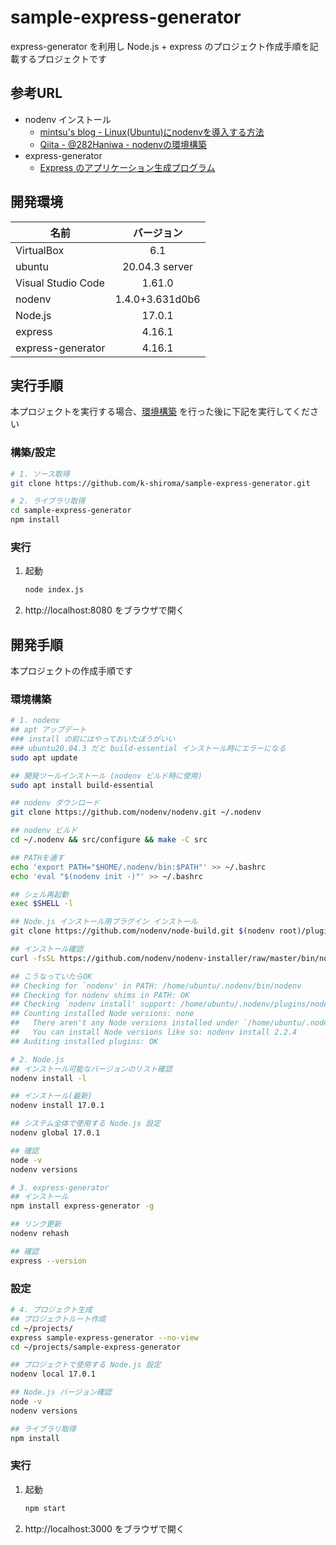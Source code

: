 # sample-express-generator
express-generator を利用し Node.js + express のプロジェクト作成手順を記載するプロジェクトです

## 参考URL
- nodenv インストール
    - [mintsu's blog - Linux(Ubuntu)にnodenvを導入する方法](https://blog.mintsu-dev.com/posts/2020-07-22-install-nodenv-linux/#nodenv-install)
    - [Qiita - @282Haniwa - nodenvの環境構築](https://qiita.com/282Haniwa/items/a764cf7ef03939e4cbb1)
- express-generator
    - [Express のアプリケーション生成プログラム](https://expressjs.com/ja/starter/generator.html)

## 開発環境
| 名前 | バージョン |
|-|:-:|
| VirtualBox | 6.1 |
| ubuntu | 20.04.3 server |
| Visual Studio Code | 1.61.0 |
| nodenv | 1.4.0+3.631d0b6 |
| Node.js | 17.0.1 |
| express | 4.16.1 |
| express-generator | 4.16.1 |

## 実行手順
本プロジェクトを実行する場合、[環境構築](#環境構築) を行った後に下記を実行してください

### 構築/設定
```sh
# 1. ソース取得
git clone https://github.com/k-shiroma/sample-express-generator.git

# 2. ライブラリ取得
cd sample-express-generator
npm install
```

### 実行
1. 起動
    ```sh
    node index.js
    ```
1. http://localhost:8080 をブラウザで開く

## 開発手順
本プロジェクトの作成手順です

### 環境構築
```sh
# 1. nodenv
## apt アップデート
### install の前にはやっておいたほうがいい
### ubuntu20.04.3 だと build-essential インストール時にエラーになる
sudo apt update

## 開発ツールインストール (nodenv ビルド時に使用)
sudo apt install build-essential

## nodenv ダウンロード
git clone https://github.com/nodenv/nodenv.git ~/.nodenv

## nodenv ビルド
cd ~/.nodenv && src/configure && make -C src

## PATHを通す
echo 'export PATH="$HOME/.nodenv/bin:$PATH"' >> ~/.bashrc
echo 'eval "$(nodenv init -)"' >> ~/.bashrc

## シェル再起動
exec $SHELL -l

## Node.js インストール用プラグイン インストール
git clone https://github.com/nodenv/node-build.git $(nodenv root)/plugins/node-build

## インストール確認
curl -fsSL https://github.com/nodenv/nodenv-installer/raw/master/bin/nodenv-doctor | bash

## こうなっていたらOK
## Checking for `nodenv' in PATH: /home/ubuntu/.nodenv/bin/nodenv
## Checking for nodenv shims in PATH: OK
## Checking `nodenv install' support: /home/ubuntu/.nodenv/plugins/node-build/bin/nodenv-install (node-build 4.9.57)
## Counting installed Node versions: none
##   There aren't any Node versions installed under `/home/ubuntu/.nodenv/versions'.
##   You can install Node versions like so: nodenv install 2.2.4
## Auditing installed plugins: OK

# 2. Node.js
## インストール可能なバージョンのリスト確認
nodenv install -l

## インストール(最新)
nodenv install 17.0.1

## システム全体で使用する Node.js 設定
nodenv global 17.0.1

## 確認
node -v
nodenv versions

# 3. express-generator
## インストール
npm install express-generator -g

## リンク更新
nodenv rehash

## 確認
express --version
```

### 設定
```sh
# 4. プロジェクト生成
## プロジェクトルート作成
cd ~/projects/
express sample-express-generator --no-view
cd ~/projects/sample-express-generator

## プロジェクトで使用する Node.js 設定
nodenv local 17.0.1

## Node.js バージョン確認
node -v
nodenv versions

## ライブラリ取得
npm install
```

### 実行
1. 起動
    ```sh
    npm start
    ```
1. http://localhost:3000 をブラウザで開く
